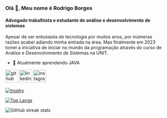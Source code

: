 ### Olá 👋, Meu nome é Rodrigo Borges
#### Advogado trabalhista e estudante de análise e desenvolvimento de sistemas

Apesar de ser entusiasta de tecnologia por muitos anos, por inúmeras razões acabei adiando minha entrada na área. 
Mas finalmente em 2023 tomei a iniciativa de iniciar no mundo da programação através do curso de Análise e Desenvolvimento de Sistemas na UNIT.

- 🌱 Atualmente aprendendo JAVA 


[<img src='https://cdn.jsdelivr.net/npm/simple-icons@3.0.1/icons/github.svg' alt='github' height='40'>](https://github.com/Ro-Borges)  [<img src='https://cdn.jsdelivr.net/npm/simple-icons@3.0.1/icons/linkedin.svg' alt='linkedin' height='40'>](https://www.linkedin.com/in/https://www.linkedin.com/in/rodrigoborgesfreitas//)  [<img src='https://cdn.jsdelivr.net/npm/simple-icons@3.0.1/icons/instagram.svg' alt='instagram' height='40'>](https://www.instagram.com/ro_borges_/)  

[![trophy](https://github-profile-trophy.vercel.app/?username=Ro-Borges)](https://github.com/ryo-ma/github-profile-trophy)

[![Top Langs](https://github-readme-stats.vercel.app/api/top-langs/?username=Ro-Borges)](https://github.com/anuraghazra/github-readme-stats)

![GitHub streak stats](https://streak-stats.demolab.com/?user=Ro-Borges)  
